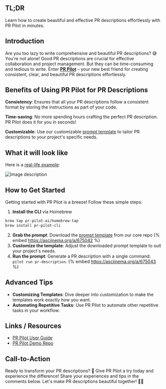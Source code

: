 ## TL;DR
Learn how to create beautiful and effective PR descriptions effortlessly with PR Pilot in minutes.

## Introduction

Are you too lazy to write comprehensive and beautiful PR descriptions? 😅 You're not alone! Good PR descriptions are crucial for effective collaboration and project management. But they can be time-consuming and tedious to write. Enter **[PR Pilot](https://www.pr-pilot.ai)** – your new best friend for creating consistent, clear, and beautiful PR descriptions effortlessly.

## Benefits of Using PR Pilot for PR Descriptions

**Consistency**: Ensures that all your PR descriptions follow a consistent format by storing the instructions as part of your code.

**Time-saving**: No more spending hours crafting the perfect PR description. PR Pilot does it for you in seconds!

**Customizable**: Use our customizable [prompt template](https://github.com/PR-Pilot-AI/core/blob/main/prompts/generate-pr-description.md.jinja2) to tailor PR descriptions to your project's specific needs.

## What it will look like

Here is a [real-life example](https://github.com/PR-Pilot-AI/pr-pilot/pull/210):

![Image description](https://dev-to-uploads.s3.amazonaws.com/uploads/articles/tvdwrdj98u0q8avofwdq.png)

## How to Get Started

Getting started with PR Pilot is a breeze! Follow these simple steps:

1. **Install the CLI** via Homebrew

```bash
brew tap pr-pilot-ai/homebrew-tap
brew install pr-pilot-cli
```

2. **Grab the prompt**: Download the [prompt template](https://github.com/PR-Pilot-AI/core/blob/main/prompts/generate-pr-description.md.jinja2) from our core repo
   {% embed https://asciinema.org/a/675042 %}
3. **Customize the template**: Adjust the downloaded prompt template to suit your project's needs.
4. **Run the prompt**: Generate a PR description with a single command: `pilot run pr-description`.
   {% embed https://asciinema.org/a/675043 %}

## Advanced Tips

- **Customizing Templates**: Dive deeper into customization to make the templates work exactly how you want.
- **Automating Repetitive Tasks**: Use PR Pilot to automate other repetitive tasks in your workflow.

## Links / Resources

- [PR Pilot User Guide](https://docs.pr-pilot.ai/user_guide.html)
- [PR Pilot Demo Repo](https://github.com/PR-Pilot-AI/demo)

## Call-to-Action

Ready to transform your PR descriptions? 🚀 Give PR Pilot a try today and experience the difference! Share your experiences and tips in the comments below. Let's make PR descriptions beautiful together! 💬✨
